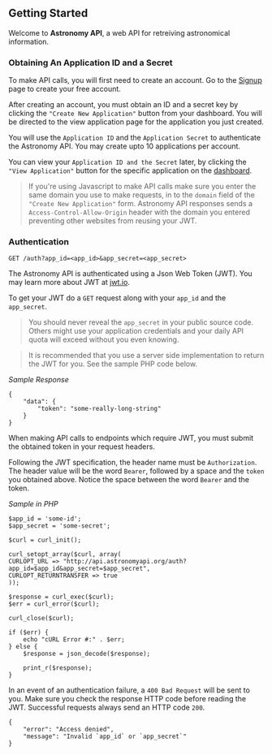 ## Getting Started

Welcome to **Astronomy API**, a web API for retreiving astronomical information.

### Obtaining An Application ID and a Secret

To make API calls, you will first need to create an account. Go to the [Signup](/auth/signup) page to create your free account.

After creating an account, you must obtain an ID and a secret key by clicking the `"Create New Application"` button from your dashboard. You will be directed to the view application page for the application you just created. 

You will use the `Application ID` and the `Application Secret` to authenticate the Astronomy API. You may create upto 10 applications per account.

You can view your `Application ID and the Secret` later, by clicking the `"View Application"` button for the specific application on the [dashboard](/dashboard).

> If you're using Javascript to make API calls make sure you enter the same domain you use to make requests, in to the `domain` field of the `"Create New Application"` form. Astronomy API responses sends a `Access-Control-Allow-Origin` header with the domain you entered preventing other websites from reusing your JWT.

### Authentication

    GET /auth?app_id=<app_id>&app_secret=<app_secret>

The Astronomy API is authenticated using a Json Web Token (JWT). You may learn more about JWT at [jwt.io](https://jwt.io).

To get your JWT do a `GET` request along with your `app_id` and the `app_secret`. 

> You should never reveal the `app_secret` in your public source code. Others might use your application credentials and your daily API quota will exceed without you even knowing. 

> It is recommended that you use a server side implementation to return the JWT for you. See the sample PHP code below.

*Sample Response*

    {
        "data": {
            "token": "some-really-long-string"
        }
    }

When making API calls to endpoints which require JWT, you must submit the obtained token in your request headers. 

Following the JWT specification, the header name must be `Authorization`. The header value will be the word `Bearer`, followed by a space and the `token` you obtained above. Notice the space between the word `Bearer` and the token.


*Sample in PHP*


    $app_id = 'some-id';
    $app_secret = 'some-secret';

    $curl = curl_init();

    curl_setopt_array($curl, array(
    CURLOPT_URL => "http://api.astronomyapi.org/auth?app_id=$app_id&app_secret=$app_secret",
    CURLOPT_RETURNTRANSFER => true
    ));

    $response = curl_exec($curl);
    $err = curl_error($curl);

    curl_close($curl);

    if ($err) {
        echo "cURL Error #:" . $err;
    } else {
        $response = json_decode($response);

        print_r($response);
    }

In an event of an authentication failure, a `400 Bad Request` will be sent to you. Make sure you check the response HTTP code before reading the JWT. Successful requests always send an HTTP code `200`.

    {
        "error": "Access denied",
        "message": "Invalid `app_id` or `app_secret`"
    }
